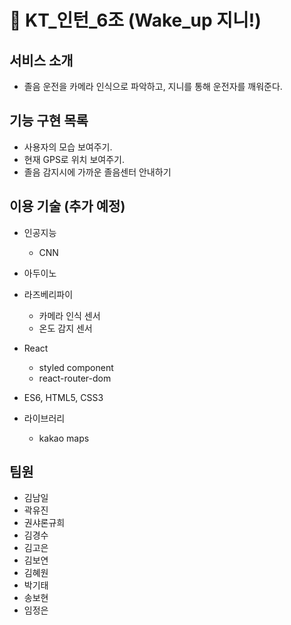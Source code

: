 # 🤩 KT\_인턴\_6조 (Wake_up 지니!)

## 서비스 소개

- 졸음 운전을 카메라 인식으로 파악하고, 지니를 통해 운전자를 깨워준다.

## 기능 구현 목록

- 사용자의 모습 보여주기.
- 현재 GPS로 위치 보여주기.
- 졸음 감지시에 가까운 졸음센터 안내하기

## 이용 기술 (추가 예정)

- 인공지능

  - CNN

- 아두이노

- 라즈베리파이

  - 카메라 인식 센서
  - 온도 감지 센서

- React

  - styled component
  - react-router-dom

- ES6, HTML5, CSS3

- 라이브러리
  - kakao maps

## 팀원

- 김남일
- 곽유진
- 권샤론규희
- 김경수
- 김고은
- 김보연
- 김혜원
- 박기태
- 송보현
- 임정은
